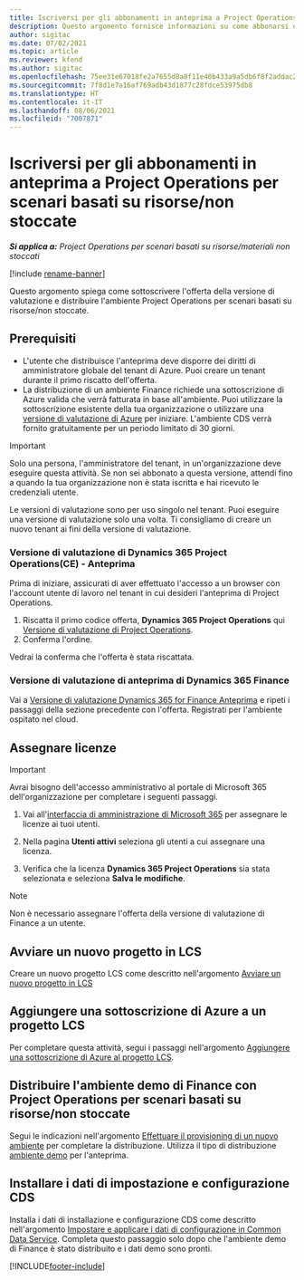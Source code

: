 ```yaml
---
title: Iscriversi per gli abbonamenti in anteprima a Project Operations per scenari basati su risorse/non stoccate
description: Questo argomento fornisce informazioni su come abbonarsi e distribuire Project Operations per scenari basati su risorse/non stoccate.
author: sigitac
ms.date: 07/02/2021
ms.topic: article
ms.reviewer: kfend
ms.author: sigitac
ms.openlocfilehash: 75ee31e67018fe2a7655d8a8f11e40b433a9a5db6f8f2addac27844f18fffe8d
ms.sourcegitcommit: 7f8d1e7a16af769adb43d1877c28fdce53975db8
ms.translationtype: HT
ms.contentlocale: it-IT
ms.lasthandoff: 08/06/2021
ms.locfileid: "7007871"
---
```

# <a name="sign-up-for-project-operations-preview-subscriptions-for-resource-non-stocked-scenarios"></a>Iscriversi per gli abbonamenti in anteprima a Project Operations per scenari basati su risorse/non stoccate

_**Si applica a:** Project Operations per scenari basati su risorse/materiali non stoccati_

[!include [rename-banner](~/includes/cc-data-platform-banner.md)]

Questo argomento spiega come sottoscrivere l'offerta della versione di valutazione e distribuire l'ambiente Project Operations per scenari basati su risorse/non stoccate.

## <a name="prerequisites"></a>Prerequisiti
- L'utente che distribuisce l'anteprima deve disporre dei diritti di amministratore globale del tenant di Azure. Puoi creare un tenant durante il primo riscatto dell'offerta. 
- La distribuzione di un ambiente Finance richiede una sottoscrizione di Azure valida che verrà fatturata in base all'ambiente. Puoi utilizzare la sottoscrizione esistente della tua organizzazione o utilizzare una [versione di valutazione di Azure](https://azure.microsoft.com/en-us/free/) per iniziare. L'ambiente CDS verrà fornito gratuitamente per un periodo limitato di 30 giorni.

> [!IMPORTANT]
> Solo una persona, l'amministratore del tenant, in un'organizzazione deve eseguire questa attività. Se non sei abbonato a questa versione, attendi fino a quando la tua organizzazione non è stata iscritta e hai ricevuto le credenziali utente.
> 
> Le versioni di valutazione sono per uso singolo nel tenant. Puoi eseguire una versione di valutazione solo una volta. Ti consigliamo di creare un nuovo tenant ai fini della versione di valutazione.


### <a name="dynamics-365-project-operations-ce---preview-trial"></a>Versione di valutazione di Dynamics 365 Project Operations(CE) - Anteprima 

Prima di iniziare, assicurati di aver effettuato l'accesso a un browser con l'account utente di lavoro nel tenant in cui desideri l'anteprima di Project Operations.

1. Riscatta il primo codice offerta, **Dynamics 365 Project Operations** qui [Versione di valutazione di Project Operations](https://aka.ms/try-po).
2. Conferma l'ordine.

  Vedrai la conferma che l'offerta è stata riscattata.

### <a name="dynamics-365-finance-preview-trial"></a>Versione di valutazione di anteprima di Dynamics 365 Finance

Vai a [Versione di valutazione Dynamics 365 for Finance Anteprima](https://aka.ms/trypoche) e ripeti i passaggi della sezione precedente con l'offerta. Registrati per l'ambiente ospitato nel cloud.  

## <a name="assign-licenses"></a>Assegnare licenze

> [!IMPORTANT]
> Avrai bisogno dell'accesso amministrativo al portale di Microsoft 365 dell'organizzazione per completare i seguenti passaggi.

1. Vai all'[interfaccia di amministrazione di Microsoft 365](https://portal.office.com/) per assegnare le licenze ai tuoi utenti.

2. Nella pagina **Utenti attivi** seleziona gli utenti a cui assegnare una licenza.

3. Verifica che la licenza **Dynamics 365 Project Operations** sia stata selezionata e seleziona **Salva le modifiche**.

> [!NOTE]
> Non è necessario assegnare l'offerta della versione di valutazione di Finance a un utente.

## <a name="start-a-new-project-in-lcs"></a>Avviare un nuovo progetto in LCS

Creare un nuovo progetto LCS come descritto nell'argomento [Avviare un nuovo progetto in LCS](create-lcs-project.md)

## <a name="add-an-azure-subscription-to-an-lcs-project"></a>Aggiungere una sottoscrizione di Azure a un progetto LCS

Per completare questa attività, segui i passaggi nell'argomento [Aggiungere una sottoscrizione di Azure al progetto LCS](resource-add-azure-subscription-lcs-project.md).

## <a name="deploy-finance-demo-environment-with-project-operations-for-resourcenon-stocked-scenarios"></a>Distribuire l'ambiente demo di Finance con Project Operations per scenari basati su risorse/non stoccate

Segui le indicazioni nell'argomento [Effettuare il provisioning di un nuovo ambiente](resource-provision-new-environment.md) per completare la distribuzione. Utilizza il tipo di distribuzione [ambiente demo](/dynamics365/fin-ops-core/dev-itpro/deployment/deploy-demo-environment) per l'anteprima. 

## <a name="install-cds-setup-and-configuration-data"></a>Installare i dati di impostazione e configurazione CDS

Installa i dati di installazione e configurazione CDS come descritto nell'argomento [Impostare e applicare i dati di configurazione in Common Data Service](resource-apply-pro-setup-config-data.md).
Completa questo passaggio solo dopo che l'ambiente demo di Finance è stato distribuito e i dati demo sono pronti.


[!INCLUDE[footer-include](../includes/footer-banner.md)]
